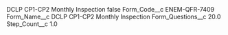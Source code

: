 <?xml version="1.0" encoding="UTF-8"?>
<CustomMetadata xmlns="http://soap.sforce.com/2006/04/metadata" xmlns:xsi="http://www.w3.org/2001/XMLSchema-instance" xmlns:xsd="http://www.w3.org/2001/XMLSchema">
    <label>DCLP CP1-CP2 Monthly Inspection</label>
    <protected>false</protected>
    <values>
        <field>Form_Code__c</field>
        <value xsi:type="xsd:string">ENEM-QFR-7409</value>
    </values>
    <values>
        <field>Form_Name__c</field>
        <value xsi:type="xsd:string">DCLP CP1-CP2 Monthly Inspection</value>
    </values>
    <values>
        <field>Form_Questions__c</field>
        <value xsi:type="xsd:double">20.0</value>
    </values>
    <values>
        <field>Step_Count__c</field>
        <value xsi:type="xsd:double">1.0</value>
    </values>
</CustomMetadata>
